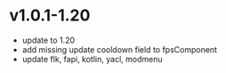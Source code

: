 # v1.0.1-1.20
- update to 1.20
- add missing update cooldown field to fpsComponent
- update flk, fapi, kotlin, yacl, modmenu